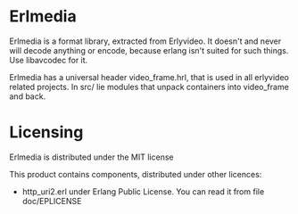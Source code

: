 Erlmedia
========

Erlmedia is a format library, extracted from Erlyvideo. 
It doesn't and never will decode anything or encode, because erlang isn't suited for such things. Use libavcodec for it.

Erlmedia has a universal header video_frame.hrl, that is used in all erlyvideo related projects.
In src/ lie modules that unpack containers into video_frame and back.


Licensing
=========

Erlmedia is distributed under the MIT license

This product contains components, distributed under other licences:
*  http_uri2.erl under Erlang Public License. You can read it from file doc/EPLICENSE
